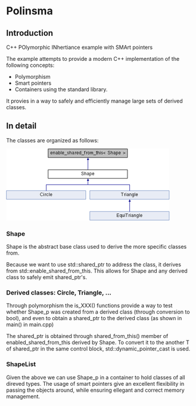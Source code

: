 # Polinsma

## Introduction

C++ POlymorphic INhertiance example with SMArt pointers

The example attempts to provide a modern C++ implementation of the following concepts:
  * Polymorphism
  * Smart pointers
  * Containers
using the standard library.

It provies in a way to safely and efficiently manage large sets of derived classes.

## In detail

The classes are organized as follows:

![classShape](doc/classShape.png)

### Shape

Shape is the abstract base class used to derive the more specific classes from.  

Because we want to use std::shared_ptr to address the class, it derives from std::enable_shared_from_this. This allows for Shape and any derived class to safely emit shared_ptr's.

### Derived classes: Circle, Triangle, ...

Through polymorphism the is_XXX() functions provide a way to test whether Shape_p was created from a derived class (through conversion to bool), and even to obtain a shared_ptr to the derived class (as shown in main() in main.cpp)

The shared_ptr is obtained through shared_from_this() member of enabled_shared_from_this derived by Shape. To convert it to the another T of  shared_ptr<T> in the same control block, std::dynamic_pointer_cast is used.

### ShapeList

Given the above we can use Shape_p in a container to hold classes of all direved types. The usage of smart pointers give an excellent flexibility in passing the objects around, while ensuring ellegant and correct memory management.


